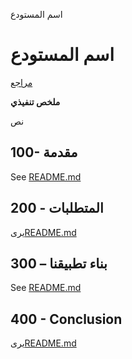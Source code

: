 اسم المستودع

# اسم المستودع

[مراجع](./REFERENCES.md)

**ملخص تنفيذي**

نص

## 100- مقدمة

See [README.md](./100/README.md)

## 200 - المتطلبات

يرى[README.md](./200/README.md)

## 300 – بناء تطبيقنا

See [README.md](./300/README.md)

## 400 - Conclusion

يرى[README.md](./400/README.md)
